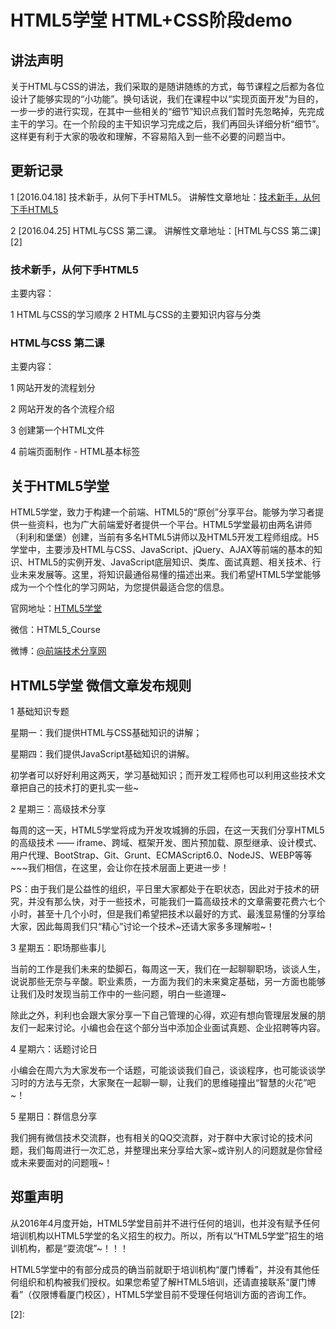 # HTML5学堂 HTML+CSS阶段demo
## 讲法声明
关于HTML与CSS的讲法，我们采取的是随讲随练的方式，每节课程之后都为各位设计了能够实现的“小功能”。换句话说，我们在课程中以“实现页面开发”为目的，一步一步的进行实现，在其中一些相关的“细节”知识点我们暂时先忽略掉，先完成主干的学习。在一个阶段的主干知识学习完成之后，我们再回头详细分析“细节”。这样更有利于大家的吸收和理解，不容易陷入到一些不必要的问题当中。

## 更新记录 
1 [2016.04.18] 技术新手，从何下手HTML5。 讲解性文章地址：[技术新手，从何下手HTML5][1]

2 [2016.04.25] HTML与CSS 第二课。 讲解性文章地址：[HTML与CSS 第二课][2]

### 技术新手，从何下手HTML5
主要内容：

1 HTML与CSS的学习顺序
2 HTML与CSS的主要知识内容与分类

### HTML与CSS 第二课
主要内容：

1 网站开发的流程划分

2 网站开发的各个流程介绍

3 创建第一个HTML文件

4 前端页面制作 - HTML基本标签


## 关于HTML5学堂
HTML5学堂，致力于构建一个前端、HTML5的“原创”分享平台。能够为学习者提供一些资料，也为广大前端爱好者提供一个平台。HTML5学堂最初由两名讲师（利利和堡堡）创建，当前有多名HTML5讲师以及HTML5开发工程师组成。H5学堂中，主要涉及HTML与CSS、JavaScript、jQuery、AJAX等前端的基本的知识、HTML5的实例开发、JavaScript底层知识、类库、面试真题、相关技术、行业未来发展等。这里，将知识最通俗易懂的描述出来。我们希望HTML5学堂能够成为一个个性化的学习网站，为您提供最适合您的信息。

官网地址：[HTML5学堂][3]

微信：HTML5_Course

微博：[@前端技术分享网][4]

## HTML5学堂 微信文章发布规则
1 基础知识专题

星期一：我们提供HTML与CSS基础知识的讲解；

星期四：我们提供JavaScript基础知识的讲解。

初学者可以好好利用这两天，学习基础知识；而开发工程师也可以利用这些技术文章把自己的技术打的更扎实一些~

2 星期三：高级技术分享

每周的这一天，HTML5学堂将成为开发攻城狮的乐园，在这一天我们分享HTML5的高级技术 —— iframe、跨域、框架开发、图片预加载、原型继承、设计模式、用户代理、BootStrap、Git、Grunt、ECMAScript6.0、NodeJS、WEBP等等~~~我们相信，在这里，会让你在技术层面上更进一步！

PS：由于我们是公益性的组织，平日里大家都处于在职状态，因此对于技术的研究，并没有那么快，对于一些技术，可能我们一篇高级技术的文章需要花费六七个小时，甚至十几个小时，但是我们希望把技术以最好的方式、最浅显易懂的分享给大家，因此每周我们只“精心”讨论一个技术~还请大家多多理解啦~！

3 星期五：职场那些事儿

当前的工作是我们未来的垫脚石，每周这一天，我们在一起聊聊职场，谈谈人生，说说那些无奈与辛酸。职业素质，一方面为我们的未来奠定基础，另一方面也能够让我们及时发现当前工作中的一些问题，明白一些道理~

除此之外，利利也会跟大家分享一下自己管理的心得，欢迎有想向管理层发展的朋友们一起来讨论。小编也会在这个部分当中添加企业面试真题、企业招聘等内容。

4 星期六：话题讨论日

小编会在周六为大家发布一个话题，可能谈谈我们自己，谈谈程序，也可能谈谈学习时的方法与无奈，大家聚在一起聊一聊，让我们的思维碰撞出“智慧的火花”吧~！

5 星期日：群信息分享

我们拥有微信技术交流群，也有相关的QQ交流群，对于群中大家讨论的技术问题，我们每周进行一次汇总，并整理出来分享给大家~或许别人的问题就是你曾经或未来要面对的问题哦~！

## 郑重声明
从2016年4月度开始，HTML5学堂目前并不进行任何的培训，也并没有赋予任何培训机构以HTML5学堂的名义招生的权力。所以，所有以“HTML5学堂”招生的培训机构，都是“耍流氓”~！！！

HTML5学堂中的有部分成员的确当前就职于培训机构“厦门博看”，并没有其他任何组织和机构被我们授权。如果您希望了解HTML5培训，还请直接联系“厦门博看”（仅限博看厦门校区），HTML5学堂目前不受理任何培训方面的咨询工作。

[1]: http://dwz.cn/h5course-html-1

[2]: 

[3]: http://www.h5course.com

[4]:http://weibo.com/H5course